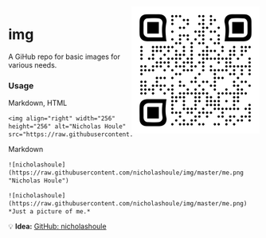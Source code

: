 <img align="right" width="256" height="256" alt="Nicholas Houle" src="https://raw.githubusercontent.com/nicholashoule/img/master/me.png">

# img

A GiHub repo for basic images for various needs.

### Usage

Markdown, HTML

```
<img align="right" width="256" height="256" alt="Nicholas Houle" src="https://raw.githubusercontent.com/nicholashoule/img/master/me.png">
```

Markdown

```
![nicholashoule](https://raw.githubusercontent.com/nicholashoule/img/master/me.png "Nicholas Houle")

```

```
![nicholashoule](https://raw.githubusercontent.com/nicholashoule/img/master/me.png)
*Just a picture of me.*
```

:bulb: **Idea:** [GitHub: nicholashoule](https://github.com/nicholashoule)
